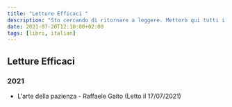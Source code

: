 ```yaml
---
title: "Letture Efficaci "
description: "Sto cercando di ritornare a leggere. Metterò qui tutti i libri che leggo e ne trarremo le conseguenze"
date: 2021-07-20T12:10:00+02:00
tags: [libri, italian]
---
```


## Letture Efficaci

### 2021

- L'arte della pazienza - Raffaele Gaito (Letto il 17/07/2021)
